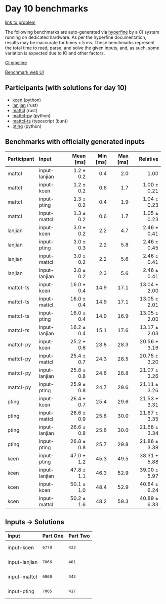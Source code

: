 # Day 10 benchmarks

[link to problem](https://adventofcode.com/2023/day/10)

The following benchmarks are auto-generated via
[hyperfine](https://github.com/sharkdp/hyperfine) by a CI system running on
dedicated hardware. As per the hyperfine documentation, results may be
inaccurate for times < 5 ms. These benchmarks represent the total time to read,
parse, and solve the given inputs, and, as such, some variation is expected due
to IO and other factors.

[CI pipeline](http://ci.papercode.net:8080/teams/main/pipelines/aoc2023)

[Benchmark web UI](https://aoc.ancalagon.black)


## Participants (with solutions for day 10)

- [kcen](https://github.com/kcen/aoc2023) (python)
- [lanjian](https://github.com/lanjian/aoc-2023) (rust)
- [mattcl](https://github.com/mattcl/aoc2023) (rust)
- [mattcl-py](https://github.com/mattcl/aoc2023-py) (python)
- [mattcl-ts](https://github.com/mattcl/aoc2023-js) (typescript (bun))
- [pting](https://github.com/pting/aoc2023) (python)


## Benchmarks with officially generated inputs

| Participant | Input | Mean [ms] | Min [ms] | Max [ms] | Relative |
|:---|:---|---:|---:|---:|---:|
| mattcl | input-lanjian | 1.2 ± 0.2 | 0.4 | 2.0 | 1.00 |
| mattcl | input-kcen | 1.2 ± 0.2 | 0.6 | 1.7 | 1.00 ± 0.21 |
| mattcl | input-pting | 1.3 ± 0.2 | 0.4 | 1.9 | 1.04 ± 0.23 |
| mattcl | input-mattcl | 1.3 ± 0.2 | 0.6 | 1.7 | 1.05 ± 0.23 |
| lanjian | input-kcen | 3.0 ± 0.2 | 2.2 | 4.7 | 2.46 ± 0.41 |
| lanjian | input-pting | 3.0 ± 0.3 | 2.2 | 5.8 | 2.46 ± 0.45 |
| lanjian | input-mattcl | 3.0 ± 0.2 | 2.2 | 5.6 | 2.46 ± 0.41 |
| lanjian | input-lanjian | 3.0 ± 0.2 | 2.3 | 5.6 | 2.46 ± 0.41 |
| mattcl-ts | input-kcen | 16.0 ± 0.4 | 14.9 | 17.1 | 13.04 ± 2.00 |
| mattcl-ts | input-mattcl | 16.0 ± 0.4 | 14.9 | 17.1 | 13.05 ± 2.01 |
| mattcl-ts | input-pting | 16.0 ± 0.4 | 14.9 | 16.9 | 13.05 ± 2.00 |
| mattcl-ts | input-lanjian | 16.2 ± 0.4 | 15.1 | 17.6 | 13.17 ± 2.03 |
| mattcl-py | input-kcen | 25.2 ± 0.6 | 23.8 | 28.3 | 20.56 ± 3.16 |
| mattcl-py | input-mattcl | 25.4 ± 0.7 | 24.3 | 28.5 | 20.75 ± 3.20 |
| mattcl-py | input-lanjian | 25.8 ± 0.8 | 24.6 | 28.8 | 21.07 ± 3.26 |
| mattcl-py | input-pting | 25.9 ± 0.8 | 24.7 | 29.6 | 21.11 ± 3.26 |
| pting | input-kcen | 26.4 ± 0.7 | 25.4 | 29.6 | 21.53 ± 3.31 |
| pting | input-mattcl | 26.6 ± 0.9 | 25.6 | 30.0 | 21.67 ± 3.35 |
| pting | input-lanjian | 26.6 ± 0.8 | 25.6 | 30.0 | 21.68 ± 3.34 |
| pting | input-pting | 26.8 ± 0.8 | 25.7 | 29.8 | 21.86 ± 3.38 |
| kcen | input-pting | 47.0 ± 1.2 | 45.3 | 49.5 | 38.31 ± 5.88 |
| kcen | input-lanjian | 47.8 ± 1.1 | 46.3 | 52.9 | 39.00 ± 5.97 |
| kcen | input-kcen | 50.1 ± 1.0 | 48.4 | 52.9 | 40.84 ± 6.24 |
| kcen | input-mattcl | 50.2 ± 1.6 | 48.2 | 59.3 | 40.89 ± 6.33 |


## Inputs -> Solutions

| Input | Part One | Part Two |
|:---|:---|:---|
|input-kcen|<pre>6778</pre>|<pre>433</pre>|
|input-lanjian|<pre>7066</pre>|<pre>401</pre>|
|input-mattcl|<pre>6860</pre>|<pre>343</pre>|
|input-pting|<pre>7005</pre>|<pre>417</pre>|